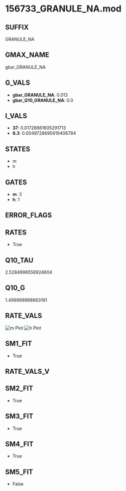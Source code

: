 # 156733_GRANULE_NA.mod

## SUFFIX

GRANULE_NA

## GMAX_NAME

gbar_GRANULE_NA

## G_VALS

- **gbar_GRANULE_NA**: 0.013
- **gbar_Q10_GRANULE_NA**: 0.0

## I_VALS

- **37**: 0.01726661605291713
- **6.3**: 0.0049728695619406784

## STATES

- m
- h

## GATES

- **m**: 3
- **h**: 1

## ERROR_FLAGS


## RATES

- True

## Q10_TAU

2.5284996556924604

## Q10_G

1.499999998663161

## RATE_VALS

![m Plot](/Users/pbozelos/Dropbox/icg-Chai-Panos/supermodels/output_markdown_files/Na/156733_GRANULE_NA.mod/images/m.png)
![h Plot](/Users/pbozelos/Dropbox/icg-Chai-Panos/supermodels/output_markdown_files/Na/156733_GRANULE_NA.mod/images/h.png)

## SM1_FIT

- True

## RATE_VALS_V

## SM2_FIT

- True

## SM3_FIT

- True

## SM4_FIT

- True

## SM5_FIT

- False

